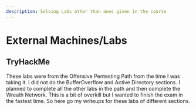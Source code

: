 ```yaml
---
description: Solving Labs other than ones given in the course
---
```


# External Machines/Labs

## TryHackMe

These labs were from the Offensive Pentesting Path from the time I was taking it. I did not do the BufferOverflow and Active Directory sections. I planned to complete all the other labs in the path and then complete the Wreath Network. This is a bit of overkill but I wanted to finish the exam in the fastest time. So here go my writeups for these labs of different sections.



#### 

